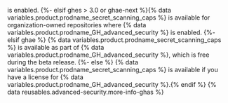  is enabled.
{%- elsif ghes > 3.0 or ghae-next %}{% data variables.product.prodname_secret_scanning_caps %} is available for organization-owned repositories where {% data variables.product.prodname_GH_advanced_security %} is enabled.
{%- elsif ghae %}
{% data variables.product.prodname_secret_scanning_caps %} is available as part of {% data variables.product.prodname_GH_advanced_security %}, which is free during the beta release.
{%- else %}
{% data variables.product.prodname_secret_scanning_caps %} is available if you have a license for {% data variables.product.prodname_GH_advanced_security %}.{% endif %} {% data reusables.advanced-security.more-info-ghas %}
